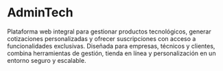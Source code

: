 # AdminTech
Plataforma web integral para gestionar productos tecnológicos, generar cotizaciones personalizadas y ofrecer suscripciones con acceso a funcionalidades exclusivas. Diseñada para empresas, técnicos y clientes, combina herramientas de gestión, tienda en línea y personalización en un entorno seguro y escalable.
